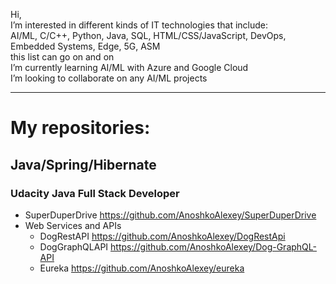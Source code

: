 Hi,</br>
I’m interested in different kinds of IT technologies that include:</br>
AI/ML, C/C++, Python, Java, SQL, HTML/CSS/JavaScript, DevOps, Embedded Systems, Edge, 5G, ASM</br>
this list can go on and on</br>
I’m currently learning AI/ML with Azure and Google Cloud</br>
I’m looking to collaborate on any AI/ML projects</br>

---------------------------------------------------------------------------------------------------
# My repositories: #
## Java/Spring/Hibernate ##
### Udacity Java Full Stack Developer ###
* SuperDuperDrive https://github.com/AnoshkoAlexey/SuperDuperDrive
* Web Services and APIs
   * DogRestAPI https://github.com/AnoshkoAlexey/DogRestApi
   * DogGraphQLAPI https://github.com/AnoshkoAlexey/Dog-GraphQL-API
   * Eureka https://github.com/AnoshkoAlexey/eureka
  
<!--For an expanded catalog of my repositories, please, check https://anoshkoalexey.github.io/-->

